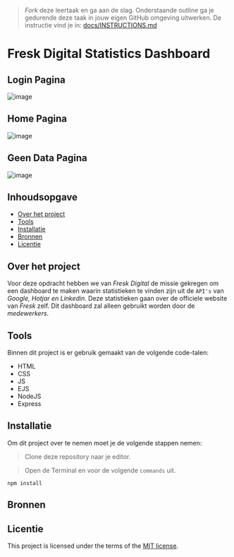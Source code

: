 > _Fork_ deze leertaak en ga aan de slag. Onderstaande outline ga je gedurende deze taak in jouw eigen GitHub omgeving uitwerken. De instructie vind je in: [docs/INSTRUCTIONS.md](docs/INSTRUCTIONS.md)

# Fresk Digital Statistics Dashboard
 
## Login Pagina
![image](https://github.com/TygoWolven/Sprint12-Proof-of-Concept/assets/144010858/d63344d1-4a81-4e2d-b372-e461b131e5e6)

## Home Pagina
![image](https://github.com/TygoWolven/Sprint12-Proof-of-Concept/assets/144010858/efe533a5-1c43-43ad-8eff-cccd9b458f36)

## Geen Data Pagina
![image](https://github.com/TygoWolven/Sprint12-Proof-of-Concept/assets/144010858/b2a6adee-9dee-44f8-b4ea-ae7ac55b6cdc)

## Inhoudsopgave

  * [Over het project](#over-het-project)
  * [Tools](#tools)
  * [Installatie](#installatie)
  * [Bronnen](#bronnen)
  * [Licentie](#licentie)

## Over het project
Voor deze opdracht hebben we van _Fresk Digital_ de missie gekregen om een dashboard te maken waarin statistieken te vinden zijn uit de ``API's`` van _Google, Hotjar en Linkedin_. Deze statistieken gaan over de officiele website van _Fresk_ zelf. Dit dashboard zal alleen gebruikt worden door de _medewerkers_.

## Tools
Binnen dit project is er gebruik gemaakt van de volgende code-talen:
- HTML 
- CSS
- JS 
- EJS
- NodeJS 
- Express

## Installatie
Om dit project over te nemen moet je de volgende stappen nemen:

> Clone deze repository naar je editor.

> Open de Terminal en voor de volgende ``commands`` uit.

````EJS
npm install
````

## Bronnen

## Licentie

This project is licensed under the terms of the [MIT license](./LICENSE).
